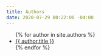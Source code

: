 ```yaml
---
title: Authors
date: 2020-07-29 00:22:00 -04:00
---
```


<ul>
  {% for author in site.authors %}
    <li><a href="{{ author.url }}">{{ author.title }}</a></li>
  {% endfor %}
</ul>